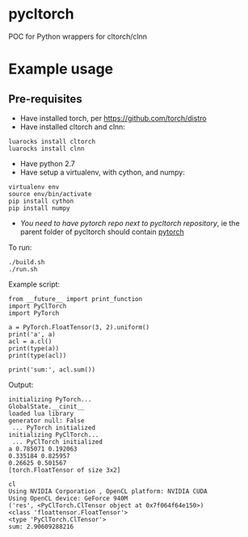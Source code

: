 # pycltorch
POC for Python wrappers for cltorch/clnn

# Example usage

## Pre-requisites

* Have installed torch, per https://github.com/torch/distro
* Have installed cltorch and clnn:
```
luarocks install cltorch
luarocks install clnn
```
* Have python 2.7
* Have setup a virtualenv, with cython, and numpy:
```
virtualenv env
source env/bin/activate
pip install cython
pip install numpy
```
* *You need to have pytorch repo next to pycltorch repository*, ie the parent folder of pycltorch should contain [pytorch](https://github.com/hughperkins/pytorch)

To run:
```
./build.sh
./run.sh
```

Example script:
```
from __future__ import print_function
import PyClTorch
import PyTorch

a = PyTorch.FloatTensor(3, 2).uniform()
print('a', a)
acl = a.cl()
print(type(a))
print(type(acl))

print('sum:', acl.sum())
```

Output:
```
initializing PyTorch...
GlobalState.__cinit__
loaded lua library
generator null: False
 ... PyTorch initialized
initializing PyClTorch...
 ... PyClTorch initialized
a 0.785071 0.192063
0.335184 0.825957
0.26625 0.501567
[torch.FloatTensor of size 3x2]

cl
Using NVIDIA Corporation , OpenCL platform: NVIDIA CUDA
Using OpenCL device: GeForce 940M
('res', <PyClTorch.ClTensor object at 0x7f064f64e150>)
<class 'floattensor.FloatTensor'>
<type 'PyClTorch.ClTensor'>
sum: 2.90609288216
```


